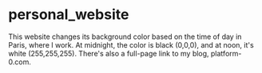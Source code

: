 # personal_website

This website changes its background color based on the time of day in Paris, where I work. At midnight, the color is black (0,0,0), and at noon, it's white (255,255,255). There's also a full-page link to my blog, platform-0.com.
